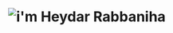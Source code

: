 <div style="display:flex; align-items:center; justify-content:center">
  <img src="https://media.giphy.com/media/Sc576bJiJDvOeq4EXt/giphy.gif"/>
  <h1>i'm Heydar Rabbaniha</h1>
</div>

<!-- <div style="display:flex; align-items:center; justify-content:center">
  <img src="https://media.giphy.com/media/RN8FdaB6T1bkkI5n4I/giphy.gif"/>
</div> ->



 🔭 I’m currently working on ecommerce web app https://zen-pc.liara.run
 🌱 I’m currently learning Reactjs




